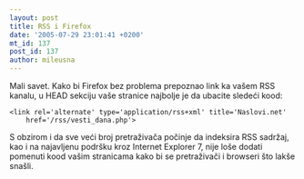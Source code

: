 ```yaml
---
layout: post
title: RSS i Firefox
date: '2005-07-29 23:01:41 +0200'
mt_id: 137
post_id: 137
author: mileusna
---
```

Mali savet. Kako bi Firefox bez problema prepoznao link ka vašem RSS kanalu, u HEAD sekciju vaše stranice najbolje je da ubacite sledeći kood:

    <link rel='alternate' type='application/rss+xml' title='Naslovi.net'
    	href='/rss/vesti_dana.php'>

S obzirom i da sve veći broj pretraživača počinje da indeksira RSS sadržaj, kao i na najavljenu podršku kroz Internet Explorer 7, nije loše dodati pomenuti kood vašim stranicama kako bi se pretraživači i browseri što lakše snašli.

